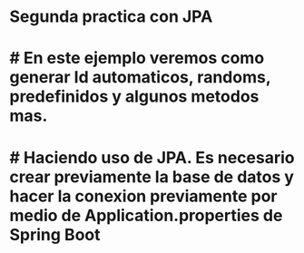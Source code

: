 # Segunda practica con JPA

# # En este ejemplo veremos como generar Id automaticos, randoms, predefinidos y algunos metodos mas. 
# # Haciendo uso de JPA. Es necesario crear previamente la base de datos y hacer la conexion previamente por medio de Application.properties de Spring Boot